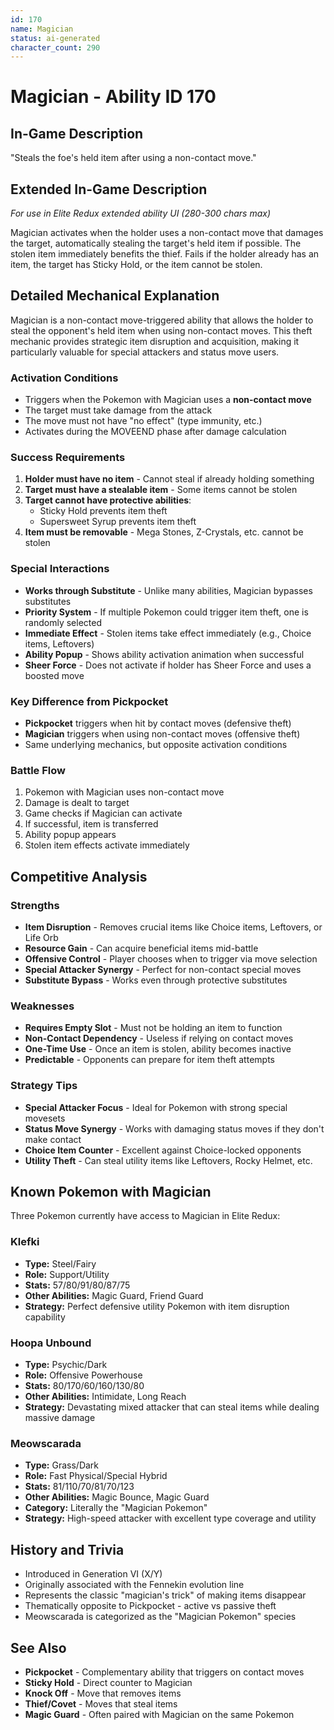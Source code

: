```yaml
---
id: 170
name: Magician
status: ai-generated
character_count: 290
---
```


# Magician - Ability ID 170

## In-Game Description
"Steals the foe's held item after using a non-contact move."

## Extended In-Game Description
*For use in Elite Redux extended ability UI (280-300 chars max)*

Magician activates when the holder uses a non-contact move that damages the target, automatically stealing the target's held item if possible. The stolen item immediately benefits the thief. Fails if the holder already has an item, the target has Sticky Hold, or the item cannot be stolen.

## Detailed Mechanical Explanation

Magician is a non-contact move-triggered ability that allows the holder to steal the opponent's held item when using non-contact moves. This theft mechanic provides strategic item disruption and acquisition, making it particularly valuable for special attackers and status move users.

### Activation Conditions
- Triggers when the Pokemon with Magician uses a **non-contact move**
- The target must take damage from the attack
- The move must not have "no effect" (type immunity, etc.)
- Activates during the MOVEEND phase after damage calculation

### Success Requirements
1. **Holder must have no item** - Cannot steal if already holding something
2. **Target must have a stealable item** - Some items cannot be stolen
3. **Target cannot have protective abilities**:
   - Sticky Hold prevents item theft
   - Supersweet Syrup prevents item theft
4. **Item must be removable** - Mega Stones, Z-Crystals, etc. cannot be stolen

### Special Interactions
- **Works through Substitute** - Unlike many abilities, Magician bypasses substitutes
- **Priority System** - If multiple Pokemon could trigger item theft, one is randomly selected
- **Immediate Effect** - Stolen items take effect immediately (e.g., Choice items, Leftovers)
- **Ability Popup** - Shows ability activation animation when successful
- **Sheer Force** - Does not activate if holder has Sheer Force and uses a boosted move

### Key Difference from Pickpocket
- **Pickpocket** triggers when hit by contact moves (defensive theft)
- **Magician** triggers when using non-contact moves (offensive theft)
- Same underlying mechanics, but opposite activation conditions

### Battle Flow
1. Pokemon with Magician uses non-contact move
2. Damage is dealt to target
3. Game checks if Magician can activate
4. If successful, item is transferred
5. Ability popup appears
6. Stolen item effects activate immediately

## Competitive Analysis

### Strengths
- **Item Disruption** - Removes crucial items like Choice items, Leftovers, or Life Orb
- **Resource Gain** - Can acquire beneficial items mid-battle
- **Offensive Control** - Player chooses when to trigger via move selection
- **Special Attacker Synergy** - Perfect for non-contact special moves
- **Substitute Bypass** - Works even through protective substitutes

### Weaknesses
- **Requires Empty Slot** - Must not be holding an item to function
- **Non-Contact Dependency** - Useless if relying on contact moves
- **One-Time Use** - Once an item is stolen, ability becomes inactive
- **Predictable** - Opponents can prepare for item theft attempts

### Strategy Tips
- **Special Attacker Focus** - Ideal for Pokemon with strong special movesets
- **Status Move Synergy** - Works with damaging status moves if they don't make contact
- **Choice Item Counter** - Excellent against Choice-locked opponents
- **Utility Theft** - Can steal utility items like Leftovers, Rocky Helmet, etc.

## Known Pokemon with Magician
Three Pokemon currently have access to Magician in Elite Redux:

### Klefki
- **Type:** Steel/Fairy
- **Role:** Support/Utility
- **Stats:** 57/80/91/80/87/75
- **Other Abilities:** Magic Guard, Friend Guard
- **Strategy:** Perfect defensive utility Pokemon with item disruption capability

### Hoopa Unbound
- **Type:** Psychic/Dark  
- **Role:** Offensive Powerhouse
- **Stats:** 80/170/60/160/130/80
- **Other Abilities:** Intimidate, Long Reach
- **Strategy:** Devastating mixed attacker that can steal items while dealing massive damage

### Meowscarada
- **Type:** Grass/Dark
- **Role:** Fast Physical/Special Hybrid
- **Stats:** 81/110/70/81/70/123
- **Other Abilities:** Magic Bounce, Magic Guard
- **Category:** Literally the "Magician Pokemon"
- **Strategy:** High-speed attacker with excellent type coverage and utility

## History and Trivia
- Introduced in Generation VI (X/Y)
- Originally associated with the Fennekin evolution line
- Represents the classic "magician's trick" of making items disappear
- Thematically opposite to Pickpocket - active vs passive theft
- Meowscarada is categorized as the "Magician Pokemon" species

## See Also
- **Pickpocket** - Complementary ability that triggers on contact moves
- **Sticky Hold** - Direct counter to Magician
- **Knock Off** - Move that removes items
- **Thief/Covet** - Moves that steal items
- **Magic Guard** - Often paired with Magician on the same Pokemon